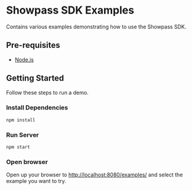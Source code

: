 # Showpass SDK Examples

Contains various examples demonstrating how to use the Showpass SDK. 

## Pre-requisites

- [Node.js](https://nodejs.org/en/)

## Getting Started

Follow these steps to run a demo.

### Install Dependencies

```
npm install
```

### Run Server

```
npm start
```

### Open browser

Open up your browser to [http://localhost:8080/examples/](http://localhost:8080/examples/) 
and select the example you want to try.
